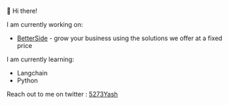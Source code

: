 👋 Hi there!

I am currently working on:
- [BetterSide](https://www.betterside.fun/) - grow your business using the solutions we offer at a fixed price

I am currently learning:
- Langchain
- Python

Reach out to me on twitter : [5273Yash](https://x.com/5273Yash)

